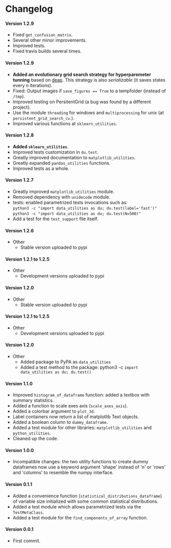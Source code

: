 # Changelog

#### Version 1.2.9

* Fixed `get_confusion_matrix`.
* Several other minor improvements.
* Improved tests.
* Fixed travis builds several times.

#### Version 1.2.9

* **Added an evolutionary grid search strategy for hyperparemeter tunning** based on [deap](https://github.com/DEAP/deap). This strategy is also *serializable* (it saves states every n iterations).
* Fixed: Output images if `save_figures == True` to a tempfolder (instead of
  `/tmp`).
* Improved testing on PersitentGrid (a bug was found by a different project).
* Use the module `threading` for windows and `multiprocessing` for unix (at `persistent_grid_search_cv`.).
* Improved various functions at `sklearn_utilities`.

#### Version 1.2.8

* **Added `sklearn_utilities`**.
* Improved tests customization in `du.test`.
* Greatly improved documentation to `matplotlib_utilities`.
* Greatly expanded `pandas_utilities` functions.
* Improved tests as a whole.

#### Version 1.2.7

* Greatly improved `matplotlib_utilities` module.
* Removed dependency with `unidecode` module.
* tests: enabled parametrized tests invocations such as:  
  `python3 -c "import data_utilities as du; du.test(label='fast')"`  
  `python3 -c "import data_utilities as du; du.test(N=500)"`
* Add a test for the `test_support` file itself.

#### Version 1.2.6

* Other
    * Stable version uploaded to pypi

#### Version 1.2.1 to 1.2.5

* Other
    * Development versions uploaded to pypi

#### Version 1.2.0

* Other
    * Stable version uploaded to pypi

#### Version 1.2.1 to 1.2.5

* Other
    * Development versions uploaded to pypi

#### Version 1.2.0

<!---
* `matplolib_utilities`
    * A

* `pandas_utilities`
    * A

* `python_utilities`
    * A
-->

* Other
    * Added package to PyPA as `data_utilities`
    * Added a test method to the package:
        python3 -c `import data_utilities as du; du.test()`

#### Version 1.1.0

* Improved `histogram_of_dataframe` function: added a textbox with summary
  statistics.
* Added a function to scale axes axis (`scale_axes_axis`).
* Added a colorbar argument to `plot_3d`.
* Label containers now return a list of matplotlib Text objects.
* Added a boolean column to `dummy_dataframe`.
* Added a test module for other libraries: `matplotlib_utilities` and
  `python_utilities`.
* Cleaned up the code.

#### Version 1.0.0

* Incompatible changes: the two utility functions to create dummy dataframes
  now use a keyword argument 'shape' instead of 'n' or 'rows' and 'columns' to
  resemble the numpy interface.

#### Version 0.1.1

* Added a convenience function (`statistical_distributions_dataframe`) of
  variable size initialized with some common statistical distributions.
* Added a test module which allows parametrized tests via the `TestMetaClass`.
* Added a test module for the `find_components_of_array` function.

#### Version 0.0.1

* First commit.
